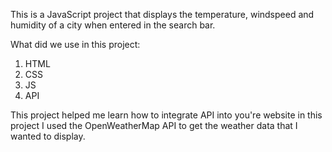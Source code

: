 This is a JavaScript project that displays the temperature, windspeed and humidity of a city when entered in the search bar. 

What did we use in this project:
1. HTML
2. CSS
3. JS
4. API

This project helped me learn how to integrate API into you're website in this project I used the OpenWeatherMap API to get the weather data that I wanted to display.
